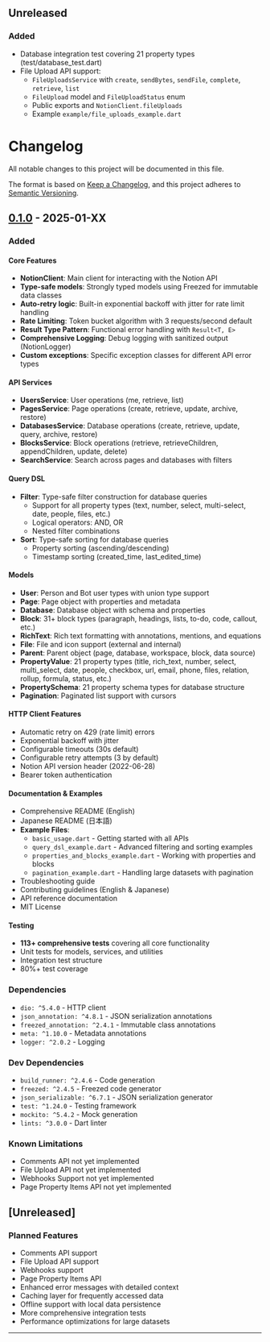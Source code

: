 ## Unreleased

### Added
- Database integration test covering 21 property types (test/database_test.dart)
- File Upload API support:
  - `FileUploadsService` with `create`, `sendBytes`, `sendFile`, `complete`, `retrieve`, `list`
  - `FileUpload` model and `FileUploadStatus` enum
  - Public exports and `NotionClient.fileUploads`
  - Example `example/file_uploads_example.dart`

# Changelog

All notable changes to this project will be documented in this file.

The format is based on [Keep a Changelog](https://keepachangelog.com/en/1.0.0/),
and this project adheres to [Semantic Versioning](https://semver.org/spec/v2.0.0.html).

## [0.1.0] - 2025-01-XX

### Added

#### Core Features
- **NotionClient**: Main client for interacting with the Notion API
- **Type-safe models**: Strongly typed models using Freezed for immutable data classes
- **Auto-retry logic**: Built-in exponential backoff with jitter for rate limit handling
- **Rate Limiting**: Token bucket algorithm with 3 requests/second default
- **Result Type Pattern**: Functional error handling with `Result<T, E>`
- **Comprehensive Logging**: Debug logging with sanitized output (NotionLogger)
- **Custom exceptions**: Specific exception classes for different API error types

#### API Services
- **UsersService**: User operations (me, retrieve, list)
- **PagesService**: Page operations (create, retrieve, update, archive, restore)
- **DatabasesService**: Database operations (create, retrieve, update, query, archive, restore)
- **BlocksService**: Block operations (retrieve, retrieveChildren, appendChildren, update, delete)
- **SearchService**: Search across pages and databases with filters

#### Query DSL
- **Filter**: Type-safe filter construction for database queries
  - Support for all property types (text, number, select, multi-select, date, people, files, etc.)
  - Logical operators: AND, OR
  - Nested filter combinations
- **Sort**: Type-safe sorting for database queries
  - Property sorting (ascending/descending)
  - Timestamp sorting (created_time, last_edited_time)

#### Models
- **User**: Person and Bot user types with union type support
- **Page**: Page object with properties and metadata
- **Database**: Database object with schema and properties
- **Block**: 31+ block types (paragraph, headings, lists, to-do, code, callout, etc.)
- **RichText**: Rich text formatting with annotations, mentions, and equations
- **File**: File and icon support (external and internal)
- **Parent**: Parent object (page, database, workspace, block, data source)
- **PropertyValue**: 21 property types (title, rich_text, number, select, multi_select, date, people, checkbox, url, email, phone, files, relation, rollup, formula, status, etc.)
- **PropertySchema**: 21 property schema types for database structure
- **Pagination**: Paginated list support with cursors

#### HTTP Client Features
- Automatic retry on 429 (rate limit) errors
- Exponential backoff with jitter
- Configurable timeouts (30s default)
- Configurable retry attempts (3 by default)
- Notion API version header (2022-06-28)
- Bearer token authentication

#### Documentation & Examples
- Comprehensive README (English)
- Japanese README (日本語)
- **Example Files**:
  - `basic_usage.dart` - Getting started with all APIs
  - `query_dsl_example.dart` - Advanced filtering and sorting examples
  - `properties_and_blocks_example.dart` - Working with properties and blocks
  - `pagination_example.dart` - Handling large datasets with pagination
- Troubleshooting guide
- Contributing guidelines (English & Japanese)
- API reference documentation
- MIT License

#### Testing
- **113+ comprehensive tests** covering all core functionality
- Unit tests for models, services, and utilities
- Integration test structure
- 80%+ test coverage

### Dependencies
- `dio: ^5.4.0` - HTTP client
- `json_annotation: ^4.8.1` - JSON serialization annotations
- `freezed_annotation: ^2.4.1` - Immutable class annotations
- `meta: ^1.10.0` - Metadata annotations
- `logger: ^2.0.2` - Logging

### Dev Dependencies
- `build_runner: ^2.4.6` - Code generation
- `freezed: ^2.4.5` - Freezed code generator
- `json_serializable: ^6.7.1` - JSON serialization generator
- `test: ^1.24.0` - Testing framework
- `mockito: ^5.4.2` - Mock generation
- `lints: ^3.0.0` - Dart linter

### Known Limitations
- Comments API not yet implemented
- File Upload API not yet implemented
- Webhooks Support not yet implemented
- Page Property Items API not yet implemented

## [Unreleased]

### Planned Features
- Comments API support
- File Upload API support
- Webhooks support
- Page Property Items API
- Enhanced error messages with detailed context
- Caching layer for frequently accessed data
- Offline support with local data persistence
- More comprehensive integration tests
- Performance optimizations for large datasets

---

[0.1.0]: https://github.com/Haruki1090/notion-dart-kit/releases/tag/v0.1.0
